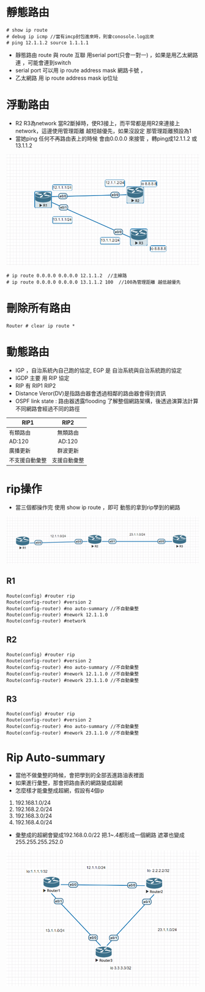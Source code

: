 
# 靜態路由
```
# show ip route
# debug ip icmp //當有imcp封包進來時，則會conosole.log出來
# ping 12.1.1.2 source 1.1.1.1
```

* 靜態路由 route 與 route 互聯 用serial port(只會一對一) ，如果是用乙太網路連 ，可能會連到switch
* serial port 可以用 ip route address mask 網路卡號 ，
* 乙太網路 用 ip route address mask ip位址

# 浮動路由

* R2 R3為network 當R2斷掉時，使R3接上，而平常都是用R2來連接上network，這邊使用管理距離 越短越優先，如果沒設定
那管理距離預設為1
* 當她ping 任何不再路由表上的時候 會由0.0.0.0 來接管
，轉ping成12.1.1.2 或 13.1.1.2

![static_route](./static_route.png)
````
# ip route 0.0.0.0 0.0.0.0 12.1.1.2  //主線路
# ip route 0.0.0.0 0.0.0.0 13.1.1.2 100  //100為管理距離 越低越優先
````
# 刪除所有路由

```clear
Router # clear ip route *
```

# 動態路由

* IGP ，自治系統內自己跑的協定, EGP 是 自治系統與自治系統跑的協定
* IGDP 主要 用 RIP 協定
* RIP 有 RIP1 RIP2
* Distance Veror(DV)是指路由器會透過相鄰的路由器會得到資訊 
* OSPF link state : 路由器透露flooding 了解整個網路架構，後透過演算法計算不同網路會經過不同的路徑

RIP1 | RIP2 |
-----|:----:|
有類路由|無類路由
AD:120| AD:120
廣播更新|群波更新
不支援自動彙整|支援自動彙整

# rip操作
* 當三個都操作完 使用 show ip route ，即可
動態的拿到rip學到的網路

![123](./active_route.png)
## R1
```
Route(config) #router rip 
Route(config-router) #version 2
Route(config-router) #no auto-summary //不自動彙整
Route(config-router) #nework 12.1.1.0 
Route(config-router) #network 
```
## R2
```
Route(config) #router rip 
Route(config-router) #version 2
Route(config-router) #no auto-summary //不自動彙整
Route(config-router) #nework 12.1.1.0 //不自動彙整
Route(config-router) #nework 23.1.1.0 //不自動彙整
```
## R3
```
Route(config) #router rip 
Route(config-router) #version 2
Route(config-router) #no auto-summary //不自動彙整
Route(config-router) #nework 23.1.1.0 //不自動彙整
```

# Rip Auto-summary

* 當他不做彙整的時候，會把學到的全部丟進路油表裡面
* 如果進行彙整，那會把路由表的網路變成超網
* 怎麼樣才能彙整成超網，假設有4個ip
1. 192.168.1.0/24
2. 192.168.2.0/24
3. 192.168.3.0/24
4. 192.168.4.0/24
* 彙整成的超網會變成192.168.0.0/22 把.1~.4都形成一個網路 遮罩也變成255.255.255.252.0

![](./active_rip_route.png)

